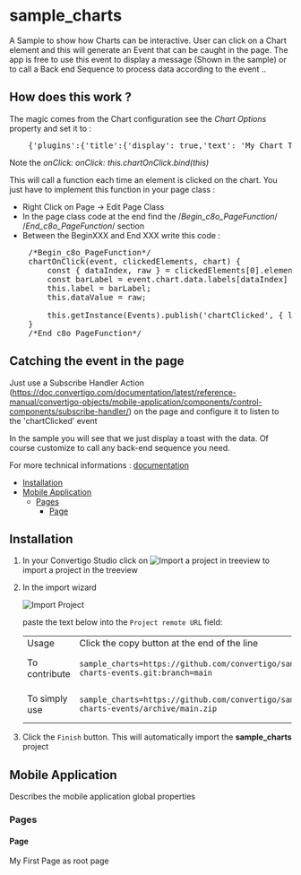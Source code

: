 


# sample_charts

A Sample to show how Charts can be interactive. User can click on a Chart element and this will generate an Event that can be caught in the page. The app is free to use this event to display a message (Shown in the sample) or to call a Back end Sequence to process data according to the event ..

## How does this work ? 
The magic  comes from the Chart configuration see the _Chart Options_ property and set it to :

<pre>
	{'plugins':{'title':{'display': true,'text': 'My Chart Title'}, 'responsive': true, 'maintainAspectRatio': false}, onClick: this.chartOnClick.bind(this) }
</pre>

Note the _onClick: onClick: this.chartOnClick.bind(this)_

This will call a function each time an element is clicked on the chart. You just have to implement this function in your page class :

* Right Click on Page -> Edit Page Class
* In the page class code at the end find the  	/*Begin_c8o_PageFunction*/ /*End_c8o_PageFunction*/ section
* Between the BeginXXX and End XXX write this code :
<pre>
	/*Begin_c8o_PageFunction*/
	chartOnClick(event, clickedElements, chart) {
		const { dataIndex, raw } = clickedElements[0].element.$context
  		const barLabel = event.chart.data.labels[dataIndex]
  		this.label = barLabel;
  		this.dataValue = raw;
  		
		this.getInstance(Events).publish('chartClicked', { label: barLabel, value: raw});
	}
	/*End_c8o_PageFunction*/
</pre>


## Catching the event in the page

Just use a Subscribe Handler  Action (https://doc.convertigo.com/documentation/latest/reference-manual/convertigo-objects/mobile-application/components/control-components/subscribe-handler/) on the page and configure it to listen to the 'chartClicked' event

In the sample you will see that we just display a toast with the data. Of course customize to call any back-end sequence you need.








For more technical informations : [documentation](./project.md)

- [Installation](#installation)
- [Mobile Application](#mobile-application)
    - [Pages](#pages)
        - [Page](#page)


## Installation

1. In your Convertigo Studio click on ![](https://github.com/convertigo/convertigo/blob/develop/eclipse-plugin-studio/icons/studio/project_import.gif?raw=true "Import a project in treeview") to import a project in the treeview
2. In the import wizard

   ![](https://github.com/convertigo/convertigo/blob/develop/eclipse-plugin-studio/tomcat/webapps/convertigo/templates/ftl/project_import_wzd.png?raw=true "Import Project")
   
   paste the text below into the `Project remote URL` field:
   <table>
     <tr><td>Usage</td><td>Click the copy button at the end of the line</td></tr>
     <tr><td>To contribute</td><td>

     ```
     sample_charts=https://github.com/convertigo/sample-charts-events.git:branch=main
     ```
     </td></tr>
     <tr><td>To simply use</td><td>

     ```
     sample_charts=https://github.com/convertigo/sample-charts-events/archive/main.zip
     ```
     </td></tr>
    </table>
3. Click the `Finish` button. This will automatically import the __sample_charts__ project


## Mobile Application

Describes the mobile application global properties

### Pages

#### Page

My First Page as root page



